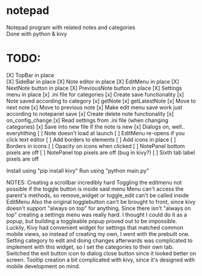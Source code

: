 # notepad  
Notepad program with related notes and categories  
Done with python & kivy

# TODO:  
[X] TopBar in place  
[X] SideBar in place 
[X] Note editor in place
[X] EditMenu in place
[X] NextNote button in place
[X] PreviousNote button in place
[X] Settings menu in place
[x] .ini file for categories
[x] Create save functionality
[x] Note saved according to category
[x] getNote
[x] getLatestNote
[x] Move to next note
[x] Move to previous note
[x] Make edit menu save work just according to notepanel save
[x] Create delete note functionality
[x] on_config_change
[x] Read settings from .ini file (when changing categories)
[x] Save into new file if the note is new
[x] Dialogs on, well.. everyhthing
[ ] Note doesn't load at launch
[ ] EditMenu re-opens if you click text editor
[ ] Add borders to elements
[ ] Add icons in place
[ ] Borders in icons
[ ] Opacity on icons when clicked
[ ] NotePanel bottom pixels are off
[ ] NotePanel top pixels are off (bug in kivy?)
[ ] Sixth tab label pixels are off


Install using "pip install kivy"
Run using "python main.py"

NOTES:
Creating a scrollbar incredibly hard
Toggling the editmenu not possible if the toggle button is inside said menu
Menu can't access the parent's methods, 
so remove_widget or toggle_edit can't be called inside EditMenu
Also the original togglebutton can't be brought to front, since kivy doesn't support
"always on top" for anything.
Since there isn't "always on top" creating a settings menu was really hard. I thought I could do it as a popup, but building a toggleable popup proved out to be impossible.
Luckily, Kivy had convenient widget for settings that matched common mobile views, so instead of creating my own, I went with the prebuilt one.
Setting category to edit and doing changes afterwards was complicated to implement with this widget, so I set the categories to their own tab.
Switched the exit button icon to dialog close button since it looked better on screen.
Tooltip creation a bit complicated with kivy, since it's designed with mobile development on mind.